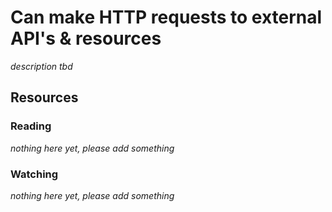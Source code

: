 # Can make HTTP requests to external API's & resources

_description tbd_

## Resources

### Reading

_nothing here yet, please add something_

### Watching

_nothing here yet, please add something_
